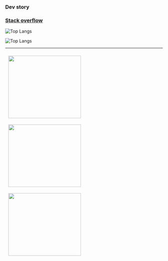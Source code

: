 ### Dev story

###  <a href="https://stackoverflow.com/users/6462382/elhoucine-ayoub">Stack overflow</a>

![Top Langs](https://github-readme-stats.vercel.app/api/top-langs/?username=ayoubElhoucine)

![Top Langs](https://awesome-github-stats.azurewebsites.net/user-stats/ayoubElhoucine?theme=tokyonight&show_icons=true&cardType=github)


<hr>
<div style="display: flex; flex-wrap: wrap;">
  <div style="display: flex; flex-direction: column; flex-basis: 50%; justify-content: space-between;">
    <div style="flex-basis: calc(33.33% - 10px); margin: 5px; padding: 5px;">
      <img width="100%" height = "200px" src="https://github-readme-stats.vercel.app/api/top-langs/?username=ayoubElhoucine&theme=light" /> 
    </div>
    <div style="flex-basis: calc(33.33% - 10px); margin: 5px; padding: 5px;">
      <img width="100%" height="200px" src="https://github-readme-streak-stats.herokuapp.com/?user=ayoubElhoucine&theme=light" />
    </div>
    <div style="flex-basis: calc(33.33% - 10px); margin: 5px; padding: 5px;">
      <img width="100%" height = "200px" src="https://awesome-github-stats.azurewebsites.net/user-stats/ayoubElhoucine?theme=light&show_icons=true&cardType=github" />
    </div>
  </div>
</div>

<!--
**ayoubElhoucine/ayoubElhoucine** is a ✨ _special_ ✨ repository because its `README.md` (this file) appears on your GitHub profile.

Here are some ideas to get you started:

- 🔭 I’m currently working on ...
- 🌱 I’m currently learning ...
- 👯 I’m looking to collaborate on ...
- 🤔 I’m looking for help with ...
- 💬 Ask me about ...
- 📫 How to reach me: ...
- 😄 Pronouns: ...
- ⚡ Fun fact: ...
-->
